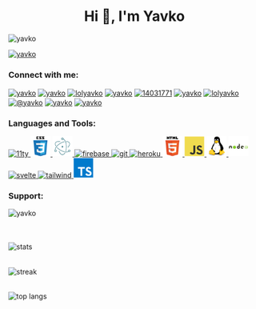 <div>
<h1 align="center">Hi 👋, I'm Yavko</h1>
<p align="left"> <img src="https://komarev.com/ghpvc/?username=yavko&label=Profile%20views&color=b992f5&style=flat" alt="yavko" /> </p>

<p align="left"> <a href="https://github.com/ryo-ma/github-profile-trophy"><img src="https://github-profile-trophy.vercel.app/?username=yavko&theme=dracula" alt="yavko" /></a> </p>

<h3 align="left">Connect with me:</h3>
<p align="left">
<a href="https://codepen.io/yavko" target="blank"><img align="center" src="https://raw.githubusercontent.com/rahuldkjain/github-profile-readme-generator/master/src/images/icons/Social/codepen.svg" alt="yavko" height="30" width="40" /></a>
<a href="https://dev.to/yavko" target="blank"><img align="center" src="https://cdn.jsdelivr.net/npm/simple-icons@3.0.1/icons/dev-dot-to.svg" alt="yavko" height="30" width="40" /></a>
<a href="https://twitter.com/lolyavko" target="blank"><img align="center" src="https://raw.githubusercontent.com/rahuldkjain/github-profile-readme-generator/master/src/images/icons/Social/twitter.svg" alt="lolyavko" height="30" width="40" /></a>
<a href="https://linkedin.com/in/yavko" target="blank"><img align="center" src="https://raw.githubusercontent.com/rahuldkjain/github-profile-readme-generator/master/src/images/icons/Social/linked-in-alt.svg" alt="yavko" height="30" width="40" /></a>
<a href="https://stackoverflow.com/users/14031771" target="blank"><img align="center" src="https://raw.githubusercontent.com/rahuldkjain/github-profile-readme-generator/master/src/images/icons/Social/stack-overflow.svg" alt="14031771" height="30" width="40" /></a>
<a href="https://codesandbox.com/yavko" target="blank"><img align="center" src="https://cdn.jsdelivr.net/npm/simple-icons@3.0.1/icons/codesandbox.svg" alt="yavko" height="30" width="40" /></a>
<a href="https://instagram.com/lolyavko" target="blank"><img align="center" src="https://raw.githubusercontent.com/rahuldkjain/github-profile-readme-generator/master/src/images/icons/Social/instagram.svg" alt="lolyavko" height="30" width="40" /></a>
<a href="https://medium.com/@yavko" target="blank"><img align="center" src="https://raw.githubusercontent.com/rahuldkjain/github-profile-readme-generator/master/src/images/icons/Social/medium.svg" alt="@yavko" height="30" width="40" /></a>
<a href="https://www.leetcode.com/yavko" target="blank"><img align="center" src="https://raw.githubusercontent.com/rahuldkjain/github-profile-readme-generator/master/src/images/icons/Social/leet-code.svg" alt="yavko" height="30" width="40" /></a>
<a href="https://namemc.com/profile/Yavko.1" target="blank"><img align="center" src="https://i.imgur.com/AbNAjvJ.png" alt="yavko" height="30" width="30" /></a>
</p>

<h3 align="left">Languages and Tools:</h3>
<p align="left"> <a href="https://www.11ty.dev/" target="_blank"> <img src="https://gist.githubusercontent.com/vivek32ta/c7f7bf583c1fb1c58d89301ea40f37fd/raw/f4c85cce5790758286b8f155ef9a177710b995df/11ty.svg" alt="11ty" width="40" height="40"/> </a> <a href="https://www.w3schools.com/css/" target="_blank"> <img src="https://raw.githubusercontent.com/devicons/devicon/master/icons/css3/css3-original-wordmark.svg" alt="css3" width="40" height="40"/> </a> <a href="https://www.electronjs.org" target="_blank"> <img src="https://raw.githubusercontent.com/devicons/devicon/master/icons/electron/electron-original.svg" alt="electron" width="40" height="40"/> </a> <a href="https://firebase.google.com/" target="_blank"> <img src="https://www.vectorlogo.zone/logos/firebase/firebase-icon.svg" alt="firebase" width="40" height="40"/> </a> <a href="https://git-scm.com/" target="_blank"> <img src="https://www.vectorlogo.zone/logos/git-scm/git-scm-icon.svg" alt="git" width="40" height="40"/> </a> <a href="https://heroku.com" target="_blank"> <img src="https://www.vectorlogo.zone/logos/heroku/heroku-icon.svg" alt="heroku" width="40" height="40"/> </a> <a href="https://www.w3.org/html/" target="_blank"> <img src="https://raw.githubusercontent.com/devicons/devicon/master/icons/html5/html5-original-wordmark.svg" alt="html5" width="40" height="40"/> </a> <a href="https://developer.mozilla.org/en-US/docs/Web/JavaScript" target="_blank"> <img src="https://raw.githubusercontent.com/devicons/devicon/master/icons/javascript/javascript-original.svg" alt="javascript" width="40" height="40"/> </a> <a href="https://www.linux.org/" target="_blank"> <img src="https://raw.githubusercontent.com/devicons/devicon/master/icons/linux/linux-original.svg" alt="linux" width="40" height="40"/> </a> <a href="https://nodejs.org" target="_blank"> <img src="https://raw.githubusercontent.com/devicons/devicon/master/icons/nodejs/nodejs-original-wordmark.svg" alt="nodejs" width="40" height="40"/> </a> <a href="https://svelte.dev" target="_blank"> <img src="https://upload.wikimedia.org/wikipedia/commons/1/1b/Svelte_Logo.svg" alt="svelte" width="40" height="40"/> </a> <a href="https://tailwindcss.com/" target="_blank"> <img src="https://www.vectorlogo.zone/logos/tailwindcss/tailwindcss-icon.svg" alt="tailwind" width="40" height="40"/> </a> <a href="https://www.typescriptlang.org/" target="_blank"> <img src="https://raw.githubusercontent.com/devicons/devicon/master/icons/typescript/typescript-original.svg" alt="typescript" width="40" height="40"/> </a> </p>

<h3 align="left">Support:</h3>
<p><a href="https://www.buymeacoffee.com/yavko"> <img align="left" src="https://cdn.buymeacoffee.com/buttons/v2/default-yellow.png" height="50" width="210" alt="yavko" /></a></p><br><br>

<p><br /><img align="center" src="https://github-readme-stats.vercel.app/api?username=yavko&show_icons=true&theme=dracula&locale=en" alt="stats" /></p>

<p><br /><img align="center" src="https://github-readme-streak-stats.herokuapp.com/?user=yavko&theme=dracula" alt="streak" /></p>

<p><br /><img align="center" src="https://github-readme-stats.vercel.app/api/top-langs?username=yavko&show_icons=true&locale=en&theme=dracula" alt="top langs" /></p>


</div>
